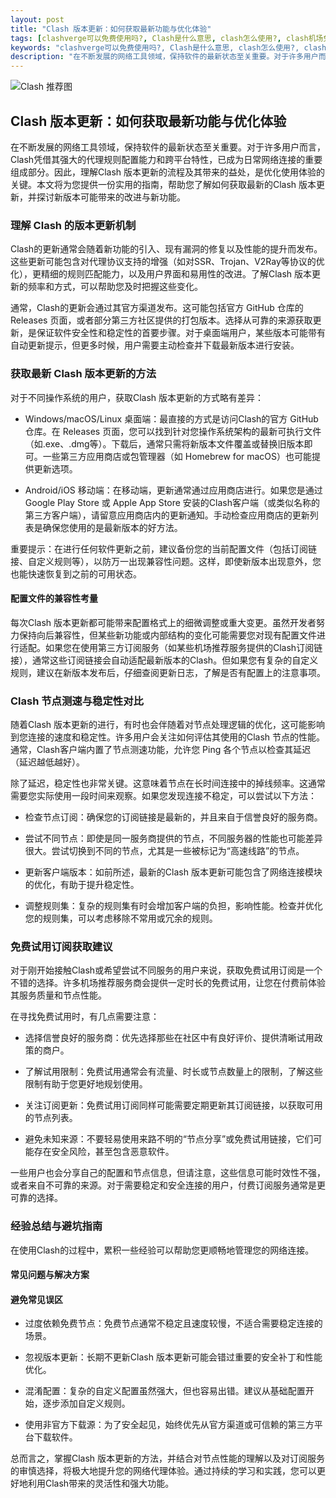 ```yaml
---
layout: post
title: "Clash 版本更新：如何获取最新功能与优化体验"
tags: [clashverge可以免费使用吗?, Clash是什么意思, clash怎么使用?, clash机场免费50G, clash节点免费订阅地址蓝星云, clash如何购买节点, 免费订阅节点subscribe]
keywords: "clashverge可以免费使用吗?, Clash是什么意思, clash怎么使用?, clash机场免费50G, clash节点免费订阅地址蓝星云, clash如何购买节点, 免费订阅节点subscribe"
description: "在不断发展的网络工具领域，保持软件的最新状态至关重要。对于许多用户而言，Clash凭借其强大的代理规则配置能力和跨平台特性，已成为日常网络连接的重要组成部分。因此，理解Clash 版本更新的流程及其带来的益处，是优化使用体验的关键。本文将为您提供一份实用的指南，帮助您了解如何获取最新的Clash 版本更新，并探讨新版本可能带来的改进与新功能。"
---
```


![Clash 推荐图](https://clashjd.github.io/assets/img/稳定订阅机场推荐.png)

## Clash 版本更新：如何获取最新功能与优化体验

在不断发展的网络工具领域，保持软件的最新状态至关重要。对于许多用户而言，Clash凭借其强大的代理规则配置能力和跨平台特性，已成为日常网络连接的重要组成部分。因此，理解Clash 版本更新的流程及其带来的益处，是优化使用体验的关键。本文将为您提供一份实用的指南，帮助您了解如何获取最新的Clash 版本更新，并探讨新版本可能带来的改进与新功能。

### 理解 Clash 的版本更新机制

Clash的更新通常会随着新功能的引入、现有漏洞的修复以及性能的提升而发布。这些更新可能包含对代理协议支持的增强（如对SSR、Trojan、V2Ray等协议的优化），更精细的规则匹配能力，以及用户界面和易用性的改进。了解Clash 版本更新的频率和方式，可以帮助您及时把握这些变化。

通常，Clash的更新会通过其官方渠道发布。这可能包括官方 GitHub 仓库的 Releases 页面，或者部分第三方社区提供的打包版本。选择从可靠的来源获取更新，是保证软件安全性和稳定性的首要步骤。对于桌面端用户，某些版本可能带有自动更新提示，但更多时候，用户需要主动检查并下载最新版本进行安装。

### 获取最新 Clash 版本更新的方法

对于不同操作系统的用户，获取Clash 版本更新的方式略有差异：

- Windows/macOS/Linux 桌面端：最直接的方式是访问Clash的官方 GitHub 仓库。在 Releases 页面，您可以找到针对您操作系统架构的最新可执行文件（如.exe、.dmg等）。下载后，通常只需将新版本文件覆盖或替换旧版本即可。一些第三方应用商店或包管理器（如 Homebrew for macOS）也可能提供更新选项。

- Android/iOS 移动端：在移动端，更新通常通过应用商店进行。如果您是通过 Google Play Store 或 Apple App Store 安装的Clash客户端（或类似名称的第三方客户端），请留意应用商店内的更新通知。手动检查应用商店的更新列表是确保您使用的是最新版本的好方法。

重要提示：在进行任何软件更新之前，建议备份您的当前配置文件（包括订阅链接、自定义规则等），以防万一出现兼容性问题。这样，即使新版本出现意外，您也能快速恢复到之前的可用状态。

#### 配置文件的兼容性考量

每次Clash 版本更新都可能带来配置格式上的细微调整或重大变更。虽然开发者努力保持向后兼容性，但某些新功能或内部结构的变化可能需要您对现有配置文件进行适配。如果您在使用第三方订阅服务（如某些机场推荐服务提供的Clash订阅链接），通常这些订阅链接会自动适配最新版本的Clash。但如果您有复杂的自定义规则，建议在新版本发布后，仔细查阅更新日志，了解是否有配置上的注意事项。

### Clash 节点测速与稳定性对比

随着Clash 版本更新的进行，有时也会伴随着对节点处理逻辑的优化，这可能影响到您连接的速度和稳定性。许多用户会关注如何评估其使用的Clash 节点的性能。通常，Clash客户端内置了节点测速功能，允许您 Ping 各个节点以检查其延迟（延迟越低越好）。

除了延迟，稳定性也非常关键。这意味着节点在长时间连接中的掉线频率。这通常需要您实际使用一段时间来观察。如果您发现连接不稳定，可以尝试以下方法：

- 检查节点订阅：确保您的订阅链接是最新的，并且来自于信誉良好的服务商。

- 尝试不同节点：即使是同一服务商提供的节点，不同服务器的性能也可能差异很大。尝试切换到不同的节点，尤其是一些被标记为“高速线路”的节点。

- 更新客户端版本：如前所述，最新的Clash 版本更新可能包含了网络连接模块的优化，有助于提升稳定性。

- 调整规则集：复杂的规则集有时会增加客户端的负担，影响性能。检查并优化您的规则集，可以考虑移除不常用或冗余的规则。

### 免费试用订阅获取建议

对于刚开始接触Clash或希望尝试不同服务的用户来说，获取免费试用订阅是一个不错的选择。许多机场推荐服务商会提供一定时长的免费试用，让您在付费前体验其服务质量和节点性能。

在寻找免费试用时，有几点需要注意：

- 选择信誉良好的服务商：优先选择那些在社区中有良好评价、提供清晰试用政策的商户。

- 了解试用限制：免费试用通常会有流量、时长或节点数量上的限制，了解这些限制有助于您更好地规划使用。

- 关注订阅更新：免费试用订阅同样可能需要定期更新其订阅链接，以获取可用的节点列表。

- 避免未知来源：不要轻易使用来路不明的“节点分享”或免费试用链接，它们可能存在安全风险，甚至包含恶意软件。

一些用户也会分享自己的配置和节点信息，但请注意，这些信息可能时效性不强，或者来自不可靠的来源。对于需要稳定和安全连接的用户，付费订阅服务通常是更可靠的选择。

### 经验总结与避坑指南

在使用Clash的过程中，累积一些经验可以帮助您更顺畅地管理您的网络连接。

#### 常见问题与解决方案

#### 避免常见误区

- 过度依赖免费节点：免费节点通常不稳定且速度较慢，不适合需要稳定连接的场景。

- 忽视版本更新：长期不更新Clash 版本更新可能会错过重要的安全补丁和性能优化。

- 混淆配置：复杂的自定义配置虽然强大，但也容易出错。建议从基础配置开始，逐步添加自定义规则。

- 使用非官方下载源：为了安全起见，始终优先从官方渠道或可信赖的第三方平台下载软件。

总而言之，掌握Clash 版本更新的方法，并结合对节点性能的理解以及对订阅服务的审慎选择，将极大地提升您的网络代理体验。通过持续的学习和实践，您可以更好地利用Clash带来的灵活性和强大功能。